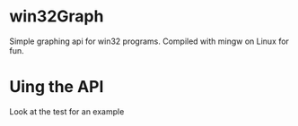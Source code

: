 # win32Graph
Simple graphing api for win32 programs. Compiled with mingw on Linux for fun.

# Uing the API
Look at the test for an example
